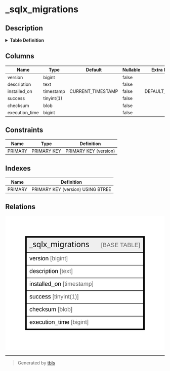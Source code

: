 # _sqlx_migrations

## Description

<details>
<summary><strong>Table Definition</strong></summary>

```sql
CREATE TABLE `_sqlx_migrations` (
  `version` bigint NOT NULL,
  `description` text NOT NULL,
  `installed_on` timestamp NOT NULL DEFAULT CURRENT_TIMESTAMP,
  `success` tinyint(1) NOT NULL,
  `checksum` blob NOT NULL,
  `execution_time` bigint NOT NULL,
  PRIMARY KEY (`version`)
) ENGINE=InnoDB DEFAULT CHARSET=utf8mb4 COLLATE=utf8mb4_0900_ai_ci
```

</details>

## Columns

| Name           | Type       | Default           | Nullable | Extra Definition  | Children | Parents | Comment |
| -------------- | ---------- | ----------------- | -------- | ----------------- | -------- | ------- | ------- |
| version        | bigint     |                   | false    |                   |          |         |         |
| description    | text       |                   | false    |                   |          |         |         |
| installed_on   | timestamp  | CURRENT_TIMESTAMP | false    | DEFAULT_GENERATED |          |         |         |
| success        | tinyint(1) |                   | false    |                   |          |         |         |
| checksum       | blob       |                   | false    |                   |          |         |         |
| execution_time | bigint     |                   | false    |                   |          |         |         |

## Constraints

| Name    | Type        | Definition            |
| ------- | ----------- | --------------------- |
| PRIMARY | PRIMARY KEY | PRIMARY KEY (version) |

## Indexes

| Name    | Definition                        |
| ------- | --------------------------------- |
| PRIMARY | PRIMARY KEY (version) USING BTREE |

## Relations

![er](_sqlx_migrations.svg)

---

> Generated by [tbls](https://github.com/k1LoW/tbls)
